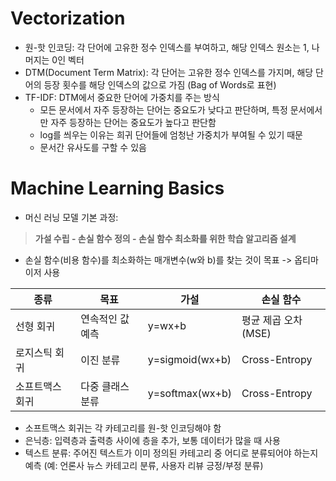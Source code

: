 # Vectorization
- 원-핫 인코딩: 각 단어에 고유한 정수 인덱스를 부여하고, 해당 인덱스 원소는 1, 나머지는 0인 벡터
- DTM(Document Term Matrix): 각 단어는 고유한 정수 인덱스를 가지며, 해당 단어의 등장 횟수를 해당 인덱스의 값으로 가짐 (Bag of Words로 표현)
- TF-IDF: DTM에서 중요한 단어에 가중치를 주는 방식
	- 모든 문서에서 자주 등장하는 단어는 중요도가 낮다고 판단하며, 특정 문서에서만 자주 등장하는 단어는 중요도가 높다고 판단함
  	- log를 씌우는 이유는 희귀 단어들에 엄청난 가중치가 부여될 수 있기 때문
 	- 문서간 유사도를 구할 수 있음
    
# Machine Learning Basics
- 머신 러닝 모델 기본 과정: 
> **가설 수립 - 손실 함수 정의 - 손실 함수 최소화를 위한 학습 알고리즘 설계**
- 손실 함수(비용 함수)를 최소화하는 매개변수(w와 b)를 찾는 것이 목표 -> 옵티마이저 사용

종류|목표|가설|손실 함수
---|---|---|---
선형 회귀|연속적인 값 예측|y=wx+b|평균 제곱 오차(MSE) 
로지스틱 회귀|이진 분류| y=sigmoid(wx+b)|Cross-Entropy 
소프트맥스 회귀|다중 클래스 분류|y=softmax(wx+b)|Cross-Entropy

- 소프트맥스 회귀는 각 카테고리를 원-핫 인코딩해야 함
- 은닉층: 입력층과 출력층 사이에 층을 추가, 보통 데이터가 많을 때 사용
- 텍스트 분류: 주어진 텍스트가 이미 정의된 카테고리 중 어디로 분류되어야 하는지 예측
(예: 언론사 뉴스 카테고리 분류, 사용자 리뷰 긍정/부정 분류)
